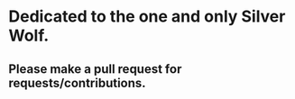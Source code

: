 # Dedicated to the one and only Silver Wolf.
## Please make a pull request for requests/contributions.
